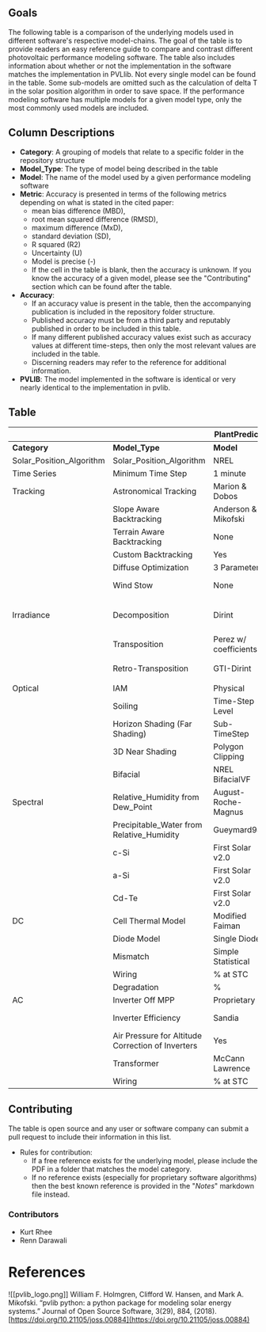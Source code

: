

## Goals
The following table is a comparison of the underlying models used in different software's respective model-chains.  The goal of the table is to provide readers an easy reference guide to compare and contrast different photovoltaic performance modeling software.  The table also includes information about whether or not the implementation in the software matches the implementation in PVLlib.  Not every single model can be found in the table.  Some sub-models are omitted such as the calculation of delta T in the solar position algorithm in order to save space. If the performance modeling software has multiple models for a given model type, only the most commonly used models are included.

## Column Descriptions
- **Category**:  A grouping of models that relate to a specific folder in the repository structure
- **Model_Type**:  The type of model being described in the table
- **Model**:  The name of the model used by a given performance modeling software
- **Metric**:  Accuracy is presented in terms of the following metrics depending on what is stated in the cited paper:
	- mean bias difference (MBD),
	- root mean squared difference (RMSD),
	- maximum difference (MxD),
	- standard deviation (SD),
	- R squared (R2)
	- Uncertainty (U)
	- Model is precise (-)
	- If the cell in the table is blank, then the accuracy is unknown.  If you know the accuracy of a given model, please see the "Contributing" section which can be found after the table.
- **Accuracy**:  
	- If an accuracy value is present in the table, then the accompanying publication is included in the repository folder structure.  
	- Published accuracy must be from a third party and reputably published in order to be included in this table.  
	- If many different published accuracy values exist such as accuracy values at different time-steps, then only the most relevant values are included in the table.
	- Discerning readers may refer to the reference for additional information.
- **PVLIB**:  The model implemented in the software is identical or very nearly identical to the implementation in pvlib.
   

## Table
|  |  | **PlantPredict** |  |  |  | **PVSyst** |  |  |  |
| ---- | ---- | ---- | ---- | ---- | ---- | ---- | ---- | ---- | ---- |
| **Category** | **Model_Type** | **Model** | **Metric** | **Accuracy** | **PVLIB** | **Model** | **Metric** | **Accuracy** | **PVLIB** |
| Solar_Position_Algorithm | Solar_Position_Algorithm | NREL | U | 0.0003&deg; | &#9745; | Proprietary | U | 0.08&deg; |  |
| Time Series | Minimum Time Step | 1 minute | MxD | ~< 0.4% |  | 1 hour | MxD | ~< 1.8% |  |
| Tracking | Astronomical Tracking | Marion & Dobos | - | - | &#9745; | Proprietary | - | - |  |
|  | Slope Aware Backtracking | Anderson & Mikofski | - | - | &#9745; | Proprietary | - | - |  |
|  | Terrain Aware Backtracking | None |  |  |  | None |  |  |  |
|  | Custom Backtracking | Yes | - | - |  | No | - | - |  |
|  | Diffuse Optimization | 3 Parameter |  |  |  | 1 Parameter |  |  |  |
|  | Wind Stow | None |  |  |  | Fixed Threshold |  |  |  |
| Irradiance | Decomposition | Dirint | MBD<br>RMSD | -3 W/m<sup>2</sup><br>74 W/m<sup>2</sup> | &#9745; | Erbs | MBD<br>RMSD | -17 W/m<sup>2</sup><br>88 W/m<sup>2</sup> | &#9745; |
|  | Transposition | Perez w/ coefficients | MBD<br>RMSD | -1%<br>8% | &#9745; | Perez w/out coefficients | MBD<br>RMSD | -1%<br>8% | &#9745; |
|  | Retro-Transposition | GTI-Dirint | MBD<br>RMSD | 0.0 W/m<sup>2</sup><br>6.4 W/m<sup>2</sup> | &#9745; | Reverse Hay | MBD<br>RMSD | Unknown<br>Unknown |  |
| Optical | IAM | Physical |  |  | &#9745; | Fresnel |  |  |  |
|  | Soiling | Time-Step Level |  |  |  | Monthly |  |  |  |
|  | Horizon Shading (Far Shading) | Sub-TimeStep |  |  |  | 1 hour |  |  |  |
|  | 3D Near Shading | Polygon Clipping | - | - |  | Polygon Clipping | - | - |  |
|  | Bifacial | NREL BifacialVF |  |  | &#9745; | Proprietary |  |  |  |
| Spectral | Relative_Humidity from Dew_Point | August-Roche-Magnus |  |  |  | None |  | N/A |  |
|  | Precipitable_Water from Relative_Humidity | Gueymard94 | MxD | <20% | &#9745; | Gueymard94 | MxD | <20% | &#9745; |
|  | c-Si | First Solar v2.0 |  |  | &#9745; | Crest |  |  |  |
|  | a-Si | First Solar v2.0 |  |  | &#9745; | Sandia |  |  | &#9745; |
|  | Cd-Te | First Solar v2.0 |  |  | &#9745; | First Solar v2.0 |  |  | &#9745; |
| DC | Cell Thermal Model | Modified Faiman |  |  |  | Modified Faiman |  |  |  |
|  | Diode Model | Single Diode |  |  |  | Single Diode |  |  |  |
|  | Mismatch | Simple Statistical |  |  |  | Detailed |  |  |  |
|  | Wiring | % at STC |  |  |  | Ohmic |  |  |  |
|  | Degradation | % |  |  |  | % |  |  |  |
| AC | Inverter Off MPP | Proprietary |  |  |  | Proprietary |  |  |  |
|  | Inverter Efficiency | Sandia |  |  | &#9745; | Quadratic Interpolation |  |  |  |
|  | Air Pressure for Altitude Correction of Inverters | Yes |  |  |  | No |  |  | &#9744; |
|  | Transformer | McCann Lawrence |  |  |  | Proprietary |  |  |  |
|  | Wiring | % at STC |  |  |  | Ohmic |  |  |  |
## Contributing
The table is open source and any user or software company can submit a pull request to include their information in this list.  

- Rules for contribution:
	- If a free reference exists for the underlying model, please include the PDF in a folder that matches the model category.
	- If no reference exists (especially for proprietary software algorithms) then the best known reference is provided in the "_Notes_" markdown file instead.
### Contributors
- Kurt Rhee
- Renn Darawali

# References

![[pvlib_logo.png]]
William F. Holmgren, Clifford W. Hansen, and Mark A. Mikofski. “pvlib python: a python package for modeling solar energy systems.” Journal of Open Source Software, 3(29), 884, (2018). [https://doi.org/10.21105/joss.00884](https://doi.org/10.21105/joss.00884)